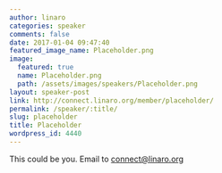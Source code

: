 ```yaml
---
author: linaro
categories: speaker
comments: false
date: 2017-01-04 09:47:40
featured_image_name: Placeholder.png
image:
  featured: true
  name: Placeholder.png
  path: /assets/images/speakers/Placeholder.png
layout: speaker-post
link: http://connect.linaro.org/member/placeholder/
permalink: /speaker/:title/
slug: placeholder
title: Placeholder
wordpress_id: 4440
---
```


This could be you. Email to connect@linaro.org